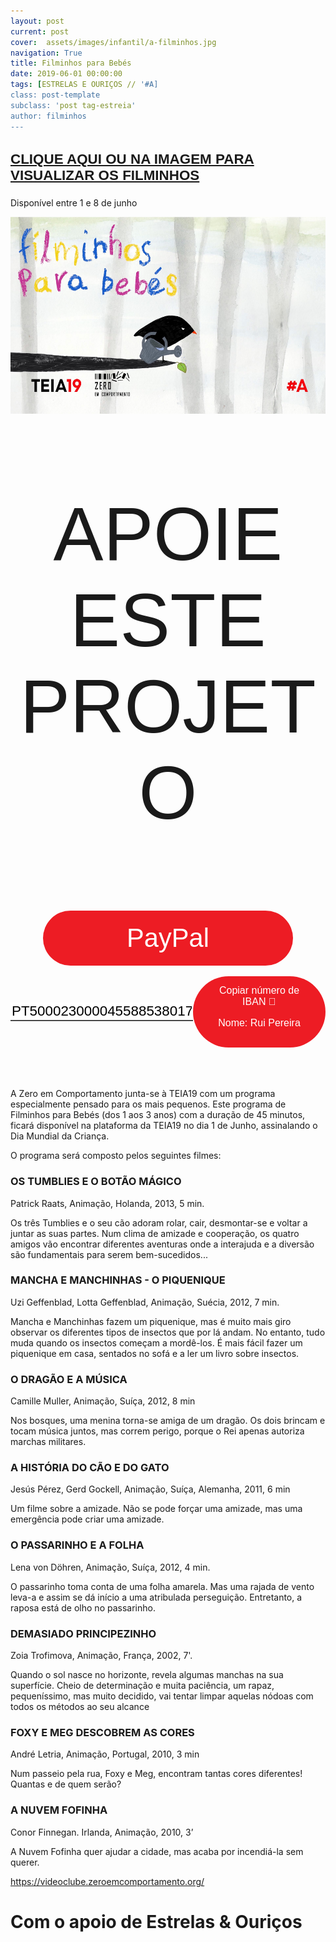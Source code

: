 ```yaml
---
layout: post
current: post
cover:  assets/images/infantil/a-filminhos.jpg
navigation: True
title: Filminhos para Bebés
date: 2019-06-01 00:00:00
tags: [ESTRELAS E OURIÇOS // '#A]
class: post-template
subclass: 'post tag-estreia'
author: filminhos
---
```


<!-- warning: keep the content after the ? in the link, for autoplay -->
<div class="center">
  <a href="https://videoclube.zeroemcomportamento.org/programs/filminhos-para-bebes"> <h3 class="no-outline info_numbers centerthat">CLIQUE AQUI OU NA IMAGEM PARA VISUALIZAR OS FILMINHOS</h3></a>
  <p>Disponível entre 1 e 8 de junho</p>  
</div>

<a href="https://videoclube.zeroemcomportamento.org/programs/filminhos-para-bebes"> <img border="0" alt="filminhos-video" src="assets/images/infantil/a-filminhos-video.jpg" width="560" height="315"></a>


<!-- CSS code for some personalization -->
<style>
    .button {
      margin: auto;  
      display: block;
      border-radius: 70px;
      background-color: #ED1C24;
      border: none;
      color: #FFFFFF;
      text-align: center;
      font-family: "Verdana", sans-serif;
      font-size: 2.6rem;
      padding: 20px;
      width: 25rem;
      transition: all 0.5s;
      cursor: pointer;
    }
    
    .button span {
      cursor: pointer;
      display: inline-block;
      position: relative;
      transition: 0.5s;
    }
    
    .button span:after {
      content: '\00bb';
      position: absolute;
      opacity: 0;
      top: 0;
      right: -20px;
      transition: 0.5s;
    }
    
    .button:hover span {
      padding-right: 25px;
    }
    
    .button:hover span:after {
      opacity: 1;
      right: 0;
       display: inline-block;
    }


    .apoia {
        font-family: "Avant Garde", Avantgarde, "Century Gothic", CenturyGothic, "AppleGothic", sans-serif;
        font-size: 3vmax;
        text-align: center;
        text-transform: uppercase;
        text-rendering: optimizeLegibility;
    }


    .iban{
      margin: auto;  
      text-align: center;
      font-family: "Verdana", sans-serif;
      font-size: 1.8rem;
      padding-top: 2rem;
    }

    .btn {
      border: none;
      background-color: inherit;
      padding: 14px 28px;
      font-size: 16px;
      cursor: pointer;
      display: inline-block;
      font-family: "Verdana", sans-serif;
      border-radius: 70px;
    }

    .btn:hover {background: #454545;}

    .success {color: green;}
    .info {color: dodgerblue;}
    .warning {color: orange;}
    .danger {color: red;}
    .default {color: black;}

    /* Blue */
    .info {
      color: white;
      background: #2196F3;
      background-color: #ED1C24;
      font-family: "Verdana", sans-serif;
    }

    .info:hover {
      background: #454545;
      color: white;
    }

    .no-outline:focus {
      outline: none;
    }

  .info_numbers{
    font-family: "Verdana", sans-serif;
    font-size: 1.4rem;
  }
    
    .centerthat{
      height: 100%;
      display: flex;
      align-items: center;
      justify-content: center;
    }

    input {
      border-top-style: hidden;
      border-right-style: hidden;
      border-left-style: hidden;
      border-bottom-style: groove;
    }

</style>

<!-- JAVASCRIPT functions for autocopying text-->
<script>
function myFunction() {
  /* Get the text field */
  var copyText = document.getElementById("myInput");

  /* Select the text field */
  copyText.select();
  copyText.setSelectionRange(0, 99999); /*For mobile devices*/

  /* Copy the text inside the text field */
  document.execCommand("copy");

  // /* Alert the copied text */
  // alert("Copied the text: " + copyText.value);
}
function myFunction2() {
  /* Get the text field */
  var copyText = document.getElementById("myInput2");

  /* Select the text field */
  copyText.select();
  copyText.setSelectionRange(0, 99999); /*For mobile devices*/

  /* Copy the text inside the text field */
  document.execCommand("copy");

  // /* Alert the copied text */
  // alert("Copied the text: " + copyText.value);
}
</script>




<div class="center">
    <p class = "apoia">APOIE ESTE PROJETO</p> 
    <button class="button" onclick="window.location.href = 'https://www.paypal.com/cgi-bin/webscr?cmd=_s-xclick&hosted_button_id=3B2CWUG88X38G&source=url';"><span>PayPal </span></button>
<br>
<div class = "centerthat">
  <!-- The text field -->
  <input type="text" class="no-outline info_numbers" value="PT50002300004558853801794" id="myInput"> 
  <!-- The button used to copy the text -->
  <button class="btn info"  onclick="myFunction()">Copiar número de IBAN 🏧<br />

  Nome: Rui Pereira </button>
</div>
</div>
<br>
<br>

<br>


A Zero em Comportamento junta-se à TEIA19 com um programa especialmente pensado para os mais pequenos.
Este programa de Filminhos para Bebés (dos 1 aos 3 anos) com a duração de 45 minutos, ficará disponível na plataforma da TEIA19 no dia 1 de Junho, assinalando o Dia Mundial da Criança.


O programa será composto pelos seguintes filmes:
	
### OS TUMBLIES E O BOTÃO MÁGICO
Patrick Raats, Animação, Holanda, 2013, 5 min. 

Os três Tumblies e o seu cão adoram rolar, cair, desmontar-se e voltar a juntar as suas partes. Num clima de amizade e cooperação, os quatro amigos vão encontrar diferentes aventuras onde a interajuda e a diversão são fundamentais para serem bem-sucedidos...
	

### MANCHA E MANCHINHAS - O PIQUENIQUE
Uzi Geffenblad, Lotta Geffenblad, Animação, Suécia, 2012, 7 min.

Mancha e Manchinhas fazem um piquenique, mas é muito mais giro observar os diferentes tipos de insectos que por lá andam. No entanto, tudo muda quando os insectos começam a mordê-los. É mais fácil fazer um piquenique em casa, sentados no sofá e a ler um livro sobre insectos.
	

### O DRAGÃO E A MÚSICA
Camille Muller, Animação, Suíça, 2012, 8 min 

Nos bosques, uma menina torna-se amiga de um dragão. Os dois brincam e tocam música juntos, mas correm perigo, porque o Rei apenas autoriza marchas militares.
	

### A HISTÓRIA DO CÃO E DO GATO
Jesús Pérez, Gerd Gockell, Animação, Suíça, Alemanha, 2011, 6 min 

Um filme sobre a amizade. Não se pode forçar uma amizade, mas uma emergência pode criar uma amizade.
	

### O PASSARINHO E A FOLHA 
Lena von Döhren, Animação, Suíça, 2012, 4 min.

O passarinho toma conta de uma folha amarela. Mas uma rajada de vento leva-a e assim se dá início a uma atribulada perseguição. Entretanto, a raposa está de olho no passarinho.
	

### DEMASIADO PRINCIPEZINHO
Zoia Trofimova, Animação, França, 2002, 7'.

Quando o sol nasce no horizonte, revela algumas manchas na sua superfície. Cheio de determinação e muita paciência, um rapaz, pequeníssimo, mas muito decidido, vai tentar limpar aquelas nódoas com todos os métodos ao seu alcance
	

### FOXY E MEG DESCOBREM AS CORES
André Letria, Animação, Portugal, 2010, 3 min 

Num passeio pela rua, Foxy e Meg, encontram tantas cores diferentes! Quantas e de quem serão?
	

### A NUVEM FOFINHA
Conor Finnegan. Irlanda, Animação, 2010, 3’

A Nuvem Fofinha quer ajudar a cidade, mas acaba por incendiá-la sem querer.




<a href="https://videoclube.zeroemcomportamento.org/">https://videoclube.zeroemcomportamento.org/</a>


# Com o apoio de Estrelas & Ouriços

